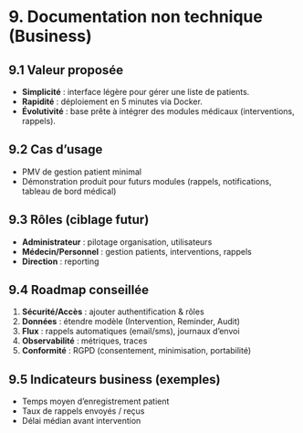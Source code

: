 # 9. Documentation non technique (Business)

## 9.1 Valeur proposée
- **Simplicité** : interface légère pour gérer une liste de patients.
- **Rapidité** : déploiement en 5 minutes via Docker.
- **Évolutivité** : base prête à intégrer des modules médicaux (interventions, rappels).

## 9.2 Cas d’usage
- PMV de gestion patient minimal
- Démonstration produit pour futurs modules (rappels, notifications, tableau de bord médical)

## 9.3 Rôles (ciblage futur)
- **Administrateur** : pilotage organisation, utilisateurs
- **Médecin/Personnel** : gestion patients, interventions, rappels
- **Direction** : reporting

## 9.4 Roadmap conseillée
1. **Sécurité/Accès** : ajouter authentification & rôles
2. **Données** : étendre modèle (Intervention, Reminder, Audit)
3. **Flux** : rappels automatiques (email/sms), journaux d’envoi
4. **Observabilité** : métriques, traces
5. **Conformité** : RGPD (consentement, minimisation, portabilité)

## 9.5 Indicateurs business (exemples)
- Temps moyen d’enregistrement patient
- Taux de rappels envoyés / reçus
- Délai médian avant intervention
